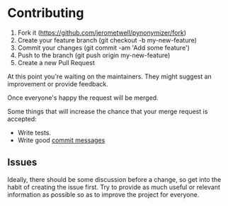 # Contributing

1. Fork it (https://github.com/jerometwell/pynonymizer/fork)
2. Create your feature branch (git checkout -b my-new-feature)
3. Commit your changes (git commit -am 'Add some feature')
4. Push to the branch (git push origin my-new-feature)
5. Create a new Pull Request

At this point you're waiting on the maintainers. They might suggest an improvement or provide feedback.

Once everyone's happy the request will be merged.

Some things that will increase the chance that your merge request is accepted:

* Write tests.
* Write good [commit messages](http://tbaggery.com/2008/04/19/a-note-about-git-commit-messages.html)


## Issues

Ideally, there should be some discussion before a change, so get into the habit of creating the issue first.
Try to provide as much useful or relevant information as possible so as to improve the project for everyone.

